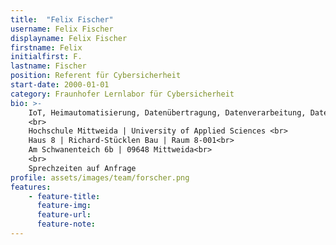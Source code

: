 ```yaml
---
title:  "Felix Fischer"
username: Felix Fischer
displayname: Felix Fischer
firstname: Felix
initialfirst: F.
lastname: Fischer
position: Referent für Cybersicherheit
start-date: 2000-01-01
category: Fraunhofer Lernlabor für Cybersicherheit
bio: >- 
    IoT, Heimautomatisierung, Datenübertragung, Datenverarbeitung, Datenspeicherung, Linux, Digitale Forensik <br>
    <br>
    Hochschule Mittweida | University of Applied Sciences <br>
    Haus 8 | Richard-Stücklen Bau | Raum 8-001<br>
    Am Schwanenteich 6b | 09648 Mittweida<br>
    <br>
    Sprechzeiten auf Anfrage
profile: assets/images/team/forscher.png
features:
    - feature-title: 
      feature-img: 
      feature-url: 
      feature-note: 
---
```

